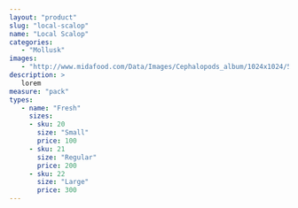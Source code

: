 ```yaml
---
layout: "product"
slug: "local-scalop"
name: "Local Scalop"
categories:
   - "Mollusk"
images:
   - "http://www.midafood.com/Data/Images/Cephalopods_album/1024x1024/54acdb77e60ec196.jpg"
description: >
   lorem
measure: "pack"
types: 
   - name: "Fresh"
     sizes: 
     - sku: 20
       size: "Small"
       price: 100
     - sku: 21
       size: "Regular"
       price: 200
     - sku: 22
       size: "Large"
       price: 300
---
```

